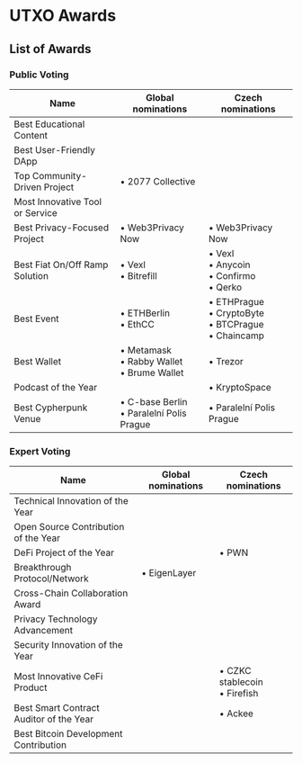 # UTXO Awards

## List of Awards

### Public Voting

| Name | Global nominations | Czech nominations |
| --- | ---| --- |
| Best Educational Content |
| Best User-Friendly DApp ||
| Top Community-Driven Project | • 2077 Collective ||
| Most Innovative Tool or Service |||
| Best Privacy-Focused Project | • Web3Privacy Now | • Web3Privacy Now |
| Best Fiat On/Off Ramp Solution | • Vexl<br> • Bitrefill | • Vexl<br> • Anycoin<br> • Confirmo<br> • Qerko |
| Best Event | • ETHBerlin<br>• EthCC | • ETHPrague<br>• CryptoByte<br>• BTCPrague<br>• Chaincamp |
| Best Wallet | • Metamask<br>• Rabby Wallet<br>• Brume Wallet | • Trezor |
| Podcast of the Year || • KryptoSpace |
| Best Cypherpunk Venue | • C-base Berlin<br>• Paralelní Polis Prague | • Paralelní Polis Prague |

### Expert Voting

| Name | Global nominations | Czech nominations |
| --- | ---| --- |
| Technical Innovation of the Year
| Open Source Contribution of the Year
| DeFi Project of the Year || • PWN |
| Breakthrough Protocol/Network | • EigenLayer ||
| Cross-Chain Collaboration Award
| Privacy Technology Advancement
| Security Innovation of the Year
| Most Innovative CeFi Product || • CZKC stablecoin<br>• Firefish |
| Best Smart Contract Auditor of the Year || • Ackee |
| Best Bitcoin Development Contribution |||

